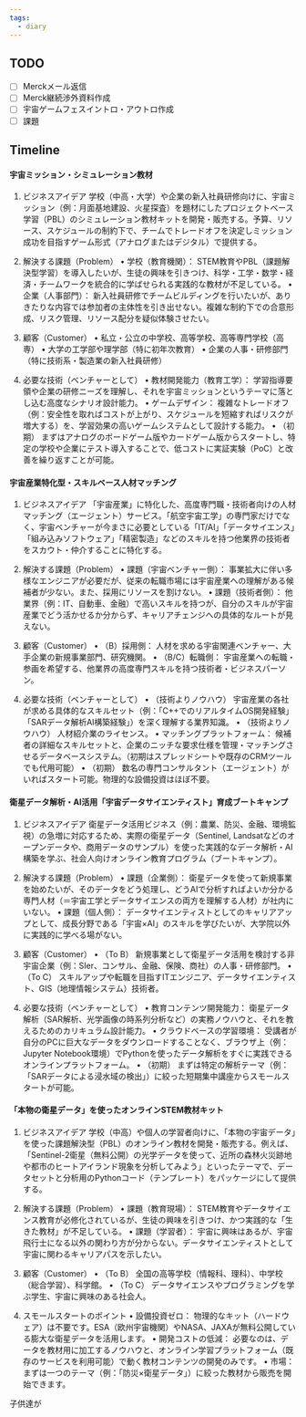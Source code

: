 ```yaml
---
tags:
  - diary
---
```

## TODO

- [ ] Merckメール返信
- [ ] Merck継続渉外資料作成
- [ ] 宇宙ゲームフェスイントロ・アウトロ作成
- [ ] 課題

## Timeline
#### 宇宙ミッション・シミュレーション教材
1. ビジネスアイデア
学校（中高・大学）や企業の新入社員研修向けに、宇宙ミッション（例：月面基地建設、火星探査）を題材にしたプロジェクトベース学習（PBL）のシミュレーション教材キットを開発・販売する。予算、リソース、スケジュールの制約下で、チームでトレードオフを決定しミッション成功を目指すゲーム形式（アナログまたはデジタル）で提供する。

2. 解決する課題（Problem）
• 学校（教育機関）： STEM教育やPBL（課題解決型学習）を導入したいが、生徒の興味を引きつけ、科学・工学・数学・経済・チームワークを統合的に学ばせられる実践的な教材が不足している。
• 企業（人事部門）： 新入社員研修でチームビルディングを行いたいが、ありきたりな内容では参加者の主体性を引き出せない。複雑な制約下での合意形成、リスク管理、リソース配分を疑似体験させたい。

3. 顧客（Customer）
• 私立・公立の中学校、高等学校、高等専門学校（高専）
• 大学の工学部や理学部（特に初年次教育）
• 企業の人事・研修部門（特に技術系・製造業の新入社員研修）

4. 必要な技術（ベンチャーとして）
• 教材開発能力（教育工学）： 学習指導要領や企業の研修ニーズを理解し、それを宇宙ミッションというテーマに落とし込む高度なシナリオ設計能力。
• ゲームデザイン： 複雑なトレードオフ（例：安全性を取ればコストが上がり、スケジュールを短縮すればリスクが増大する）を、学習効果の高いゲームシステムとして設計する能力。
• （初期） まずはアナログのボードゲーム版やカードゲーム版からスタートし、特定の学校や企業にテスト導入することで、低コストに実証実験（PoC）と改善を繰り返すことが可能。


#### 宇宙産業特化型・スキルベース人材マッチング
1. ビジネスアイデア
「宇宙産業」に特化した、高度専門職・技術者向けの人材マッチング（エージェント）サービス。「航空宇宙工学」の専門家だけでなく、宇宙ベンチャーが今まさに必要としている「IT/AI」「データサイエンス」「組み込みソフトウェア」「精密製造」などのスキルを持つ他業界の技術者をスカウト・仲介することに特化する。

2. 解決する課題（Problem）
• 課題（宇宙ベンチャー側）： 事業拡大に伴い多様なエンジニアが必要だが、従来の転職市場には宇宙産業への理解がある候補者が少ない。また、採用にリソースを割けない。
• 課題（技術者側）： 他業界（例：IT、自動車、金融）で高いスキルを持つが、自分のスキルが宇宙産業でどう活かせるか分からず、キャリアチェンジへの具体的なルートが見えない。

3. 顧客（Customer）
• （B）採用側： 人材を求める宇宙関連ベンチャー、大手企業の新規事業部門、研究機関。
• （B/C）転職側： 宇宙産業への転職・参画を希望する、他業界の高度専門スキルを持つ技術者・ビジネスパーソン。

4. 必要な技術（ベンチャーとして）
• （技術よりノウハウ） 宇宙産業の各社が求める具体的なスキルセット（例：「C++でのリアルタイムOS開発経験」「SARデータ解析AI構築経験」）を深く理解する業界知識。
• （技術よりノウハウ） 人材紹介業のライセンス。
• マッチングプラットフォーム： 候補者の詳細なスキルセットと、企業のニッチな要求仕様を管理・マッチングさせるデータベースシステム。（初期はスプレッドシートや既存のCRMツールでも代用可能）
• （初期） 数名の専門コンサルタント（エージェント）がいればスタート可能。物理的な設備投資はほぼ不要。


#### 衛星データ解析・AI活用「宇宙データサイエンティスト」育成ブートキャンプ
1. ビジネスアイデア
衛星データ活用ビジネス（例：農業、防災、金融、環境監視）の急増に対応するため、実際の衛星データ（Sentinel, Landsatなどのオープンデータや、商用データのサンプル）を使った実践的なデータ解析・AI構築を学ぶ、社会人向けオンライン教育プログラム（ブートキャンプ）。

2. 解決する課題（Problem）
• 課題（企業側）： 衛星データを使って新規事業を始めたいが、そのデータをどう処理し、どうAIで分析すればよいか分かる専門人材（＝宇宙工学とデータサイエンスの両方を理解する人材）が社内にいない。
• 課題（個人側）： データサイエンティストとしてのキャリアアップとして、成長分野である「宇宙×AI」のスキルを学びたいが、大学院以外に実践的に学べる場がない。

3. 顧客（Customer）
• （To B） 新規事業として衛星データ活用を検討する非宇宙企業（例：SIer、コンサル、金融、保険、商社）の人事・研修部門。
• （To C） スキルアップや転職を目指すITエンジニア、データサイエンティスト、GIS（地理情報システム）技術者。

4. 必要な技術（ベンチャーとして）
• 教育コンテンツ開発能力： 衛星データ解析（SAR解析、光学画像の時系列分析など）の実務ノウハウと、それを教えるためのカリキュラム設計能力。
• クラウドベースの学習環境： 受講者が自分のPCに巨大なデータをダウンロードすることなく、ブラウザ上（例：Jupyter Notebook環境）でPythonを使ったデータ解析をすぐに実践できるオンラインプラットフォーム。
• （初期） まずは特定の解析テーマ（例：「SARデータによる浸水域の検出」）に絞った短期集中講座からスモールスタートが可能。


#### 「本物の衛星データ」を使ったオンラインSTEM教材キット
1. ビジネスアイデア
学校（中高）や個人の学習者向けに、「本物の宇宙データ」を使った課題解決型（PBL）のオンライン教材を開発・販売する。例えば、「Sentinel-2衛星（無料公開）の光学データを使って、近所の森林火災跡地や都市のヒートアイランド現象を分析してみよう」といったテーマで、データセットと分析用のPythonコード（テンプレート）をパッケージにして提供する。

2. 解決する課題（Problem）
• 課題（教育現場）： STEM教育やデータサイエンス教育が必修化されているが、生徒の興味を引きつけ、かつ実践的な「生きた教材」が不足している。
• 課題（学習者）： 宇宙に興味はあるが、宇宙飛行士になる以外の関わり方が分からない。データサイエンティストとして宇宙に関わるキャリアパスを示したい。

3. 顧客（Customer）
• （To B） 全国の高等学校（情報科、理科）、中学校（総合学習）、科学館。
• （To C） データサイエンスやプログラミングを学ぶ学生、宇宙に興味のある社会人。

4. スモールスタートのポイント
• 設備投資ゼロ： 物理的なキット（ハードウェア）は不要です。ESA（欧州宇宙機関）やNASA、JAXAが無料公開している膨大な衛星データを活用します。
• 開発コストの低減： 必要なのは、データを教材用に加工するノウハウと、オンライン学習プラットフォーム（既存のサービスを利用可能）で動く教材コンテンツの開発のみです。
• 市場： まずは一つのテーマ（例：「防災×衛星データ」）に絞った教材から販売を開始できます。




子供達が